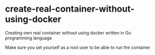 # create-real-container-without-using-docker
Creating own real container without using docker written in Go programming language

Make sure you set yourself as a root user to be able to run the container
